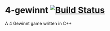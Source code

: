 # 4-gewinnt [![Build Status](https://travis-ci.org/elyday/4-gewinnt.svg?branch=master)](https://travis-ci.org/elyday/4-gewinnt)
A 4 Gewinnt game written in C++
